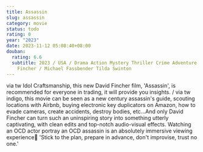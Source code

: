```yaml
---
title: Assassin
slug: assassin
category: movie
status: todo
rating: 0
year: "2023"
date: 2023-11-12 05:08:40+08:00
douban:
  rating: 6.6
  subtitle: 2023 / USA / Drama Action Mystery Thriller Crime Adventure / David
    Fincher / Michael Fassbender Tilda Swinton
---
```


via tw Idol Craftsmanship, this new David Fincher film, 'Assassin', is recommended for everyone in trading, it will provide you insights. / via tw indigo, this movie can be seen as a new century assassin's guide, scouting locations with Airbnb, buying electronic key duplicators on Amazon, how to evade cameras, create accidents, destroy bodies, etc...And only David Fincher can turn such an uninspiring story into something utterly captivating, with clean edits and top-notch audio-visual effects. Watching an OCD actor portray an OCD assassin is an absolutely immersive viewing experience🫰 'Stick to the plan, prepare in advance, don't improvise, trust no one.'
